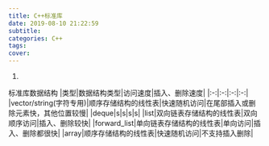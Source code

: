```yaml
---
title: C++标准库
date: 2019-08-10 21:22:59
subtitle:
categories: C++
tags:
cover:
---
```

1.  
标准库数据结构
|类型|数据结构类型|访问速度|插入、删除速度|
|:-:|:-:|:-:|:-:|
|vector/string(字符专用)|顺序存储结构的线性表|快速随机访问|在尾部插入或删除元素快，其他位置较慢|
|deque|s|s|s|s|
|list|双向链表存储结构的线性表|双向顺序访问|插入、删除较快|
|forward_list|单向链表存储结构的线性表|单向访问|插入、删除都很快|
|array|顺序存储结构的线性表|快速随机访问|不支持插入删除|
